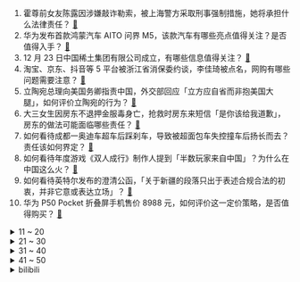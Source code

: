 1. 霍尊前女友陈露因涉嫌敲诈勒索，被上海警方采取刑事强制措施，她将承担什么法律责任？ [:link:](https://www.zhihu.com/question/507968249)
2. 华为发布首款鸿蒙汽车 AITO 问界 M5，该款汽车有哪些亮点值得关注？是否值得入手？ [:link:](https://www.zhihu.com/question/507970125)
3. 12 月 23 日中国稀土集团有限公司成立，有哪些信息值得关注？ [:link:](https://www.zhihu.com/question/507867658)
4. 淘宝、京东、抖音等 5 平台被浙江省消保委约谈，李佳琦被点名，网购有哪些问题需要注意？ [:link:](https://www.zhihu.com/question/507971989)
5. 立陶宛总理向美国务卿指责中国，外交部回应「立方应自省而非抱美国大腿」，如何评价立陶宛的行为？ [:link:](https://www.zhihu.com/question/507768062)
6. 大三女生因房东不退押金服毒身亡，抢救时房东来短信「是你该给我道歉」，房东的做法可能面临哪些责任？ [:link:](https://www.zhihu.com/question/507871462)
7. 如何看待成都一奥迪车超车后踩刹车，导致被超面包车失控撞车后扬长而去？责任该如何界定？ [:link:](https://www.zhihu.com/question/507809312)
8. 如何看待年度游戏《双人成行》制作人提到「半数玩家来自中国」？为什么在中国这么火？ [:link:](https://www.zhihu.com/question/507701497)
9. 如何看待英特尔发布的澄清公函，「关于新疆的段落只出于表述合规合法的初衷，并非它意或表达立场」？ [:link:](https://www.zhihu.com/question/507904459)
10. 华为 P50 Pocket 折叠屏手机售价 8988 元，如何评价这一定价策略，是否值得购买？ [:link:](https://www.zhihu.com/question/507942687)
<details>
<summary>11 ~ 20</summary>

11. 年纪越大越看不进去日漫了是咋回事? [:link:](https://www.zhihu.com/question/507612370)
12. 如何评价羽生结弦在全日锦标赛练习中4A首次成功落冰? [:link:](https://www.zhihu.com/question/507922328)
13. 韩国前总统朴槿惠获特别赦免，此次赦免是出于什么考虑？如何解读这一决定？ [:link:](https://www.zhihu.com/question/508048418)
14. 如何看待华为宣布搭载鸿蒙的华为设备数量超 2.2 亿？ [:link:](https://www.zhihu.com/question/507934779)
15. 把乔峰放在笑傲江湖里面什么水平？ [:link:](https://www.zhihu.com/question/358051998)
16. 如何评价华为冬季旗舰新品发布会上提到的 AITO 车机应用体验？ [:link:](https://www.zhihu.com/question/507978543)
17. 2021 年，你睡过最久的一天有多少个小时？ [:link:](https://www.zhihu.com/question/503462381)
18. 如何看待拜登称如果身体健康将参加 2024 年总统选举？他连任的概率有多大？ [:link:](https://www.zhihu.com/question/507865605)
19. 如何看待「很多人说保险理赔难」这件事？ [:link:](https://www.zhihu.com/question/507724203)
20. 有没有什么拒绝焦虑的文案或句子呀？ [:link:](https://www.zhihu.com/question/504400657)
</details>
<details>
<summary>21 ~ 30</summary>

21. 北京警方称「针对近期网络所传谣言，已受理佟丽娅对谣言的报案，案件正在审理中」，有哪些信息值得关注？ [:link:](https://www.zhihu.com/question/507795134)
22. 12 月 22 日发布的 vivo S12 和 S12 Pro，两款手机有什么区别？哪款更值得买？ [:link:](https://www.zhihu.com/question/507759051)
23. 上海华山医院一医生被指强暴女医药代表，警方称「已刑拘正调查」，目前进展如何？会给医疗行业带来什么影响？ [:link:](https://www.zhihu.com/question/507810999)
24. 当一个孩子问圣诞老人和精灵是否真实时，最好的答案是什么？ [:link:](https://www.zhihu.com/question/359524689)
25. 女生都喜欢什么元旦礼物和新年礼物啊？ [:link:](https://www.zhihu.com/question/307889345)
26. 如何评价华为冬季旗舰新品发布会上提到的智能座舱剧院级听觉体验？ [:link:](https://www.zhihu.com/question/507979986)
27. 民办学校毕业留校给编制可以选择吗？靠谱吗？ [:link:](https://www.zhihu.com/question/506996158)
28. 回避型依恋提分手是只有零次和无数次吗？ [:link:](https://www.zhihu.com/question/474759157)
29. 有没有什么瞬间让你觉得你对语言学的爱欠费了? [:link:](https://www.zhihu.com/question/507814182)
30. 游戏《双人成行》Steam 是不是只用一个人买然后可以两人玩？ [:link:](https://www.zhihu.com/question/452248276)
</details>
<details>
<summary>31 ~ 40</summary>

31. 美国 2021 年人口增长率为 0.1%，系历史最低，这意味着什么？这会对美国经济发展造成哪些影响？ [:link:](https://www.zhihu.com/question/507711432)
32. 「1080p」和「2k、4k」的关系与差别在哪里？ [:link:](https://www.zhihu.com/question/24205632)
33. 金庸书中活得最明白的人物是谁？ [:link:](https://www.zhihu.com/question/507179999)
34. 2021 年你觉得最名不副实的动漫作品是哪几部？为什么？ [:link:](https://www.zhihu.com/question/504816680)
35. 90 后留学生回国做住家保姆 5 年月入过万，你看好她的工作选择吗？还有哪些让人意想不到的职业选择？ [:link:](https://www.zhihu.com/question/507739812)
36. 如何评价 12 月 23 日华为发布新款折叠屏 P50 Pocket ？有哪些亮点和不足？ [:link:](https://www.zhihu.com/question/507937724)
37. 如何看待「取经路上孙悟空一直在放水」的说法？ [:link:](https://www.zhihu.com/question/507304909)
38. 一线城市，月薪 4500 包吃住，工作非常清闲但觉得没成长，该辞职吗？怎么规划比较好？ [:link:](https://www.zhihu.com/question/494263772)
39. 歌手黄安爆料章子怡汪峰离婚，章子怡辟谣称「假的」，造谣者应承担哪些责任？ [:link:](https://www.zhihu.com/question/507815433)
40. 如何看待王俊凯解除与英特尔品牌一切合作关系？ [:link:](https://www.zhihu.com/question/507817898)
</details>
<details>
<summary>41 ~ 50</summary>

41. 如果《英雄联盟》手游皮肤也加 10 点属性，会对游戏有很大影响吗？ [:link:](https://www.zhihu.com/question/504526600)
42. 如何评价 Uzi 卡莎这套王冠+纳什之牙搭配魔宗的出装？ [:link:](https://www.zhihu.com/question/507431596)
43. 12 月 22 日 0 时-23 日 13 时，西安新增 91 例本土确诊病例，目前防疫情况如何？ [:link:](https://www.zhihu.com/question/507902582)
44. 乐视网宣布「涨薪」，内部信称「今年经营利润和现金流双平衡」，反映了哪些情况？ [:link:](https://www.zhihu.com/question/507532535)
45. 如何看待时隔三年「送死流」赛恩又火起来了？它该怎么玩又该如何克制？ [:link:](https://www.zhihu.com/question/507731887)
46. 如果从每个电影大师级导演作品中选一部最经典的电影推荐，你会推荐什么？ [:link:](https://www.zhihu.com/question/53695600)
47. 为什么健身房健身的男人最不重视的就是腹肌？ [:link:](https://www.zhihu.com/question/507428972)
48. 有哪些能称得上「碳水料理的天花板」的面食？ [:link:](https://www.zhihu.com/question/507003985)
49. 2021 年 Steam 冬促已开启，有哪些超值的游戏推荐？ [:link:](https://www.zhihu.com/question/507856921)
50. 《鬼灭之刃》温柔的鬼杀队可以为了保护每一个民众付出生命，选拔队员的方式是不是太残暴了？ [:link:](https://www.zhihu.com/question/503904844)
</details><details>
<summary>bilibili</summary>

1. 鉴定网络热门艺术视频12 [:link:](//www.bilibili.com/video/BV1z34y167mx)
2. 这，不可能！ [:link:](//www.bilibili.com/video/BV16L411j7Xy)
3. 红伞伞，白杆杆，做了一周手酸酸。。 [:link:](//www.bilibili.com/video/BV1MM4y1w79w)
4. “总有一天，全城的狗，都要高看我！” [:link:](//www.bilibili.com/video/BV18D4y1c7BM)
5. 《2021淘宝丑东西颁奖盛典》——丑者归来！ [:link:](//www.bilibili.com/video/BV1rZ4y1Q7kW)
6. 10元一份，咬开才知道，这东西为什么能火爆南方校门口！ [:link:](//www.bilibili.com/video/BV1GZ4y1D7vX)
7. FBI ：奇怪？犯人怎么消失了？ [:link:](//www.bilibili.com/video/BV1TP4y1H7ey)
8. 【时代少年团】火力全开演唱会 幕后花絮 [:link:](//www.bilibili.com/video/BV1RY411W7wj)
9. 漠叔远到广西宣传农村，老乡纷纷介绍媳妇 [:link:](//www.bilibili.com/video/BV1AP4y1H7Sh)
10. 当宁死不吃虾壳的英国公公，遇到带壳吃的椒盐大虾，真香？ [:link:](//www.bilibili.com/video/BV1Yb4y1q7FH)
<details>
<summary>11 ~ 20</summary>

11. 【唐诗逸新舞】洛阳旧事，一舞盛唐。国家队带你看真正的绝对演绎！【超清4k美颜暴击】 [:link:](//www.bilibili.com/video/BV1zL4y1n7Jv)
12. 【剧情MV】Lover Boy 88❤晚晚奶味RAP甜蜜暴击 [:link:](//www.bilibili.com/video/BV1PQ4y1Y7DY)
13. 看完心情会变好噢~ [:link:](//www.bilibili.com/video/BV1G34y167tr)
14. 呼噜噜~ 来和新朋友一起玩吧 [:link:](//www.bilibili.com/video/BV1dm4y1X7ZS)
15. 2021 我的21岁 [:link:](//www.bilibili.com/video/BV1Rg411w7uU)
16. 又萌又猛又聪明的虎鲸还真是当之无愧的海上霸主啊！ [:link:](//www.bilibili.com/video/BV1GQ4y1Y7HJ)
17. 人类有可能完成？ [:link:](//www.bilibili.com/video/BV1er4y1U79H)
18. 《误杀2》！！退钱！！！ [:link:](//www.bilibili.com/video/BV1Kg411A7ue)
19. 我对ASOUL入脑后，明白了嘉然约等于克苏鲁 [:link:](//www.bilibili.com/video/BV11T4y1f78Q)
20. 【野生人类图鉴】奶奶带大，广场一霸 [:link:](//www.bilibili.com/video/BV1RQ4y1a717)
</details>
<details>
<summary>21 ~ 30</summary>

21. 恐怖小说四大巅峰之作！ [:link:](//www.bilibili.com/video/BV14L411j7n7)
22. 《痒》笑死，老鼠跳舞居然这么涩情 [:link:](//www.bilibili.com/video/BV15F41167Em)
23. 为了防止电视诈骗把电视砸了【阅片无数Ⅱ 32】 [:link:](//www.bilibili.com/video/BV1xu411S7K1)
24. 【王冰冰滑雪Vlog】挑战8岁萌娃到拜师学艺，只用了两分钟 [:link:](//www.bilibili.com/video/BV1Jg411A7S7)
25. 还记得前几天吃的烧烤吗？挺好吃，再来吃一次。 [:link:](//www.bilibili.com/video/BV1Jb4y1v7LW)
26. 荧 vs 遗迹守卫 - 原神动画 [:link:](//www.bilibili.com/video/BV1mY411W78V)
27. 生日聚会！朋友竟送我法拉利？！ [:link:](//www.bilibili.com/video/BV1tS4y1M7SA)
28. 巨牢固！史上最简单的圆头速成！！牢固到甩不掉！ [:link:](//www.bilibili.com/video/BV1DY411W7Ut)
29. 【侦查冰】腾讯VS网易的强强对决，在一场Dota比赛中打响 [:link:](//www.bilibili.com/video/BV1bY411H7ra)
30. 【4K60FPS】陈奕迅《葡萄成熟时》神级现场！祝大家冬至安康 [:link:](//www.bilibili.com/video/BV1s34y167Rd)
</details>
<details>
<summary>31 ~ 40</summary>

31. 低音炮狗狗唱歌苏死了wooooo~ [:link:](//www.bilibili.com/video/BV1PZ4y1X7C5)
32. 17个简单有趣的小食谱～ [:link:](//www.bilibili.com/video/BV1Wr4y1U7bo)
33. 断章取义的把戏，还要玩多久？倭寇就是日本人，并非中国人假扮！ [:link:](//www.bilibili.com/video/BV1yQ4y1a7Ve)
34. 【罗汉鬼套路】LOL螃蟹骚套路 瞬间给敌人整破防！ [:link:](//www.bilibili.com/video/BV1xL41157LA)
35. 只有中国人才能理解的中国式浪漫 [:link:](//www.bilibili.com/video/BV1ib4y1q7MB)
36. 《明日方舟》EP - Heal the World [:link:](//www.bilibili.com/video/BV1fb4y1e7Gv)
37. 一根弦 [:link:](//www.bilibili.com/video/BV1RL4y1J7wJ)
38. 【基德】疯传的出血热，到底是怎么回事 [:link:](//www.bilibili.com/video/BV1na41167Hp)
39. 标准粤语，高手过招 [:link:](//www.bilibili.com/video/BV1xa41167gV)
40. 外面风好大 家里好冷 [:link:](//www.bilibili.com/video/BV1i3411x756)
</details>
<details>
<summary>41 ~ 50</summary>

41. 北方冬天就这点好 [:link:](//www.bilibili.com/video/BV1V44y1J745)
42. 假steam究竟有多离谱？up主以身试毒揭开假steam背后的秘密 [:link:](//www.bilibili.com/video/BV1Pq4y1m78Q)
43. 冬至的小潮tEam！ [:link:](//www.bilibili.com/video/BV1cR4y1s76U)
44. 电脑点不亮？黑屏？重启？ 史上最强电脑问题排查诊断攻略！装机不求人系列【超详细】 [:link:](//www.bilibili.com/video/BV1UY411W7Y9)
45. 我买了一些丑东西....... [:link:](//www.bilibili.com/video/BV1GP4y1H7Mu)
46. 一个人花400元去吃奢华海鲜拼盘 今天自己吃个爽 [:link:](//www.bilibili.com/video/BV1Xq4y12785)
47. 动画《凡人修仙传》的动作导演穆宁发的动作捕捉花絮 [:link:](//www.bilibili.com/video/BV11Z4y1Q7Fa)
48. 与理发师的心理战 [:link:](//www.bilibili.com/video/BV1YP4y1H7a4)
49. 照顾一只绝症的猫，我们一家都身心俱疲…… [:link:](//www.bilibili.com/video/BV16m4y197UU)
50. 新华农兄弟：冬至到了给兄弟们准备了饺子和惊喜 [:link:](//www.bilibili.com/video/BV1or4y1D7Qa)
</details>
<details>
<summary>51 ~ 60</summary>

51. 经典科幻史诗，影响全世界20年！超长深度解析《黑客帝国》第一部 [:link:](//www.bilibili.com/video/BV1uS4y1M7yb)
52. 我们是冠军！三国杀荣登STEAM劣强榜第一 [:link:](//www.bilibili.com/video/BV1TL4y1n7td)
53. 海鲜美食up主@Amoy硬邦帮 工作室里的美丽海物 [:link:](//www.bilibili.com/video/BV17F411B7HP)
54. 出现了不太精神的领养人 [:link:](//www.bilibili.com/video/BV1jR4y1W7VM)
55. 波士顿大龙虾说它冷，我帮它洗白白盖上被子煮一煮。 [:link:](//www.bilibili.com/video/BV1RM4y1c7c4)
56. 【年度大制作，请看】在阳光照不到的地方，总有一群人默默守护着我们 [:link:](//www.bilibili.com/video/BV1Ea411k7Ui)
57. 你没喝过的奇葩饮料，苦瓜汁都甘拜下风！ [:link:](//www.bilibili.com/video/BV1GD4y1c7X3)
58. 制作一只超大的等身大鸭鸭！布洛妮娅等身手办 [:link:](//www.bilibili.com/video/BV15P4y1H7cj)
59. 脆皮五花肉居然不香了？是什么让芬兰家人抢起来了！狂蘸辣椒赞不绝口，这个太香了！吃到停不下来！ [:link:](//www.bilibili.com/video/BV1Pq4y1m7Dd)
60. 【原神手书】一只狗狗有两幅面孔！ [:link:](//www.bilibili.com/video/BV1Mq4y1m7oH)
</details>
<details>
<summary>61 ~ 70</summary>

61. 【三年之约】无论你在世界的何处，我都一定会再去见你！ [:link:](//www.bilibili.com/video/BV1gZ4y1X7HP)
62. 警告！！！这个视频会让你感到非常难受 [:link:](//www.bilibili.com/video/BV1eb4y1q7cf)
63. 【波兰球】冬至 [:link:](//www.bilibili.com/video/BV19i4y197Ga)
64. “我爱的人早在18岁就已经爱过我了，至于她30岁爱谁 40岁爱谁 甚至后半生爱谁 我都祝福她” [:link:](//www.bilibili.com/video/BV1rM4y1c79r)
65. 像泥沙一样的美味，到底是虾还是土呢？中华美食真的是博大精深啊，你想象不到的美食 [:link:](//www.bilibili.com/video/BV13a41167Tx)
66. 全网首吃凶狠圆轴蟹，跟吃了僵尸一样，到现在还感到恶心 [:link:](//www.bilibili.com/video/BV1dr4y1U7xW)
67. 民警帮大爷找回丢失的羊，第二天民警就收到一锅鲜美的羊汤 [:link:](//www.bilibili.com/video/BV1Lq4y1B7Ui)
68. 揭开工地神秘的面纱。 [:link:](//www.bilibili.com/video/BV1Dr4y1U7PW)
69. 危！当着爸妈面让女友闭嘴！女友没急爸妈急眼了？！ [:link:](//www.bilibili.com/video/BV1mr4y1D7wF)
70. 百岁老人三个月不出家门的秘诀竟是… [:link:](//www.bilibili.com/video/BV1ML4y1n7k6)
</details>
<details>
<summary>71 ~ 80</summary>

71. 来个大佬帮我剪的悲伤一点 [:link:](//www.bilibili.com/video/BV1vm4y1X7JJ)
72. bzzb？B站直播！ 我，火星包，来了！ [:link:](//www.bilibili.com/video/BV1Cb4y1v74x)
73. 人生第一次做烤乳猪，皮比薯片还脆，帅小伙吃嗨了！ [:link:](//www.bilibili.com/video/BV1zL4y1J7RW)
74. 剧TOP：史上最劲爆真人秀，可能没有之一 [:link:](//www.bilibili.com/video/BV1eZ4y1X7ym)
75. 【刘谦魔术课】约了就得来！地表最强代课老师！ [:link:](//www.bilibili.com/video/BV1yZ4y1X7Eg)
76. 大海退潮后，大庆捡到躲在大文蛤里的八爪鱼，还挖到完整海葵花 [:link:](//www.bilibili.com/video/BV1cr4y1S73W)
77. 陈奕迅一夜2亿播放的《孤勇者》，居然是患癌女粉丝写的，破防了！ [:link:](//www.bilibili.com/video/BV1uQ4y1Y7gv)
78. 满级幼崽，强大爆发力，这躲闪速度我都惊呆了 [:link:](//www.bilibili.com/video/BV1Wb4y1q7ro)
79. 【医学博士】住手！不要再伤害你的眼睛 I 隐形眼镜怎么选？ [:link:](//www.bilibili.com/video/BV1Wu411S7mr)
80. 26年了，男朋友终于不卡粉了！！！ [:link:](//www.bilibili.com/video/BV1TM4y1w77d)
</details>
<details>
<summary>81 ~ 90</summary>

81. 烈士遗孀朱引梅：背着黄金乞讨10年，金子般的忠诚 [:link:](//www.bilibili.com/video/BV1434y167Mx)
82. 童年的回忆，手艺人自制翻花。一分钟翻出十八样花，每一朵花还对应一个成语！ [:link:](//www.bilibili.com/video/BV1KL411j7hc)
83. 【OC meme】Pink Elephants [:link:](//www.bilibili.com/video/BV1yi4y1d781)
84. 试吃上海佛跳墙天花板，一口下去简直是殿堂级别的享受 [:link:](//www.bilibili.com/video/BV1xL4y1n7wf)
85. 这  都  什  么  妖  魔  鬼  怪！！ [:link:](//www.bilibili.com/video/BV1f44y1j7dk)
86. 不惧困难，顽强乐观。贵在坚持，顺其自然！加油！奥利给！哈哈哈哈哈哈 [:link:](//www.bilibili.com/video/BV1Zr4y1D7cf)
87. 【空岛】无 中 生 有 [:link:](//www.bilibili.com/video/BV1ag411w78g)
88. 养鸟人专项训练倒计时，熟练的让人心疼… [:link:](//www.bilibili.com/video/BV12F411q7Nb)
89. 【彩虹合唱】《道别是一件难事》首演和唯一演出现场，既然忘不掉，不如就装着吧。 [:link:](//www.bilibili.com/video/BV1E34y1679J)
90. 80岁老大爷再次吹响让敌人闻声丧胆的冲锋号，热血沸腾！向老兵致敬！ [:link:](//www.bilibili.com/video/BV1aM4y1c7gt)
</details>
<details>
<summary>91 ~ 100</summary>

91. 【原魔】全新开放世界游戏全网公测！ [:link:](//www.bilibili.com/video/BV19m4y1X7hh)
92. RLCraft！范马石粒！最新2.9版 EP25！ [:link:](//www.bilibili.com/video/BV1pb4y1v7Tu)
93. 【Benteoort】荷兰新生代女模特 又攻又酷又奶 简直是现实版哈尔 [:link:](//www.bilibili.com/video/BV1jb4y1v79t)
94. 把妹妹当成弟弟养了多年，男主却浑然不知！这番快把我笑死了！哈哈！ [:link:](//www.bilibili.com/video/BV1oR4y1W7wJ)
95. 在日服体验最正宗的Apex黄金精神 [:link:](//www.bilibili.com/video/BV1YS4y1Q7QZ)
96. 《V I P》 [:link:](//www.bilibili.com/video/BV1gF411B7wT)
97. 六首2021年全网都在找的俄罗斯神曲，旋律好上头，我打赌你都听过 [:link:](//www.bilibili.com/video/BV1Ha411k7FX)
98. 以前的老虎vs现在的老虎 [:link:](//www.bilibili.com/video/BV1sL4y1n7e2)
99. 王刚制作烤鱼分享“试菜”工作日常，反复实验才能换来真正的美食 [:link:](//www.bilibili.com/video/BV1sa411k7kN)
100. 像不像玩游戏时的你 [:link:](//www.bilibili.com/video/BV1gr4y1S7nV)
</details></details>